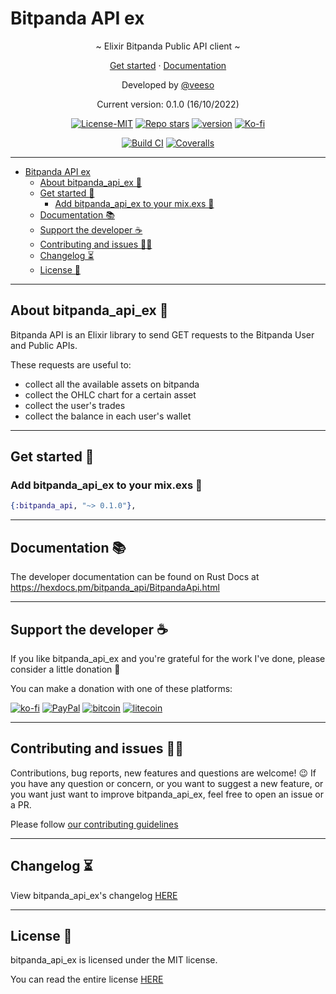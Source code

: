 # Bitpanda API ex

<p align="center">~ Elixir Bitpanda Public API client ~</p>
<p align="center">
  <a href="#get-started-">Get started</a>
  ·
  <a href="https://hexdocs.pm/bitpanda_api/BitpandaApi.html" target="_blank">Documentation</a>
</p>

<p align="center">Developed by <a href="https://veeso.github.io/" target="_blank">@veeso</a></p>
<p align="center">Current version: 0.1.0 (16/10/2022)</p>

<p align="center">
  <a href="https://opensource.org/licenses/MIT"
    ><img
      src="https://img.shields.io/badge/License-MIT-teal.svg"
      alt="License-MIT"
  /></a>
  <a href="https://github.com/veeso/bitpanda_api_ex/stargazers"
    ><img
      src="https://img.shields.io/github/stars/veeso/bitpanda_api_ex.svg"
      alt="Repo stars"
  /></a>
  <a href="https://hex.pm/packages/bitpanda_api"
    ><img
      src="https://img.shields.io/hexpm/v/bitpanda_api"
      alt="version"
  /></a>
  <a href="https://ko-fi.com/veeso">
    <img
      src="https://img.shields.io/badge/donate-ko--fi-red"
      alt="Ko-fi"
  /></a>
</p>
<p align="center">
  <a href="https://github.com/veeso/bitpanda_api_ex/actions"
    ><img
      src="https://github.com/veeso/bitpanda_api_ex/workflows/Build/badge.svg"
      alt="Build CI"
  /></a>
  <a href="https://coveralls.io/github/veeso/bitpanda_api_ex"
    ><img
      src="https://coveralls.io/repos/github/veeso/bitpanda_api_ex/badge.svg"
      alt="Coveralls"
  /></a>
</p>

---

- [Bitpanda API ex](#bitpanda-api-ex)
  - [About bitpanda_api_ex 🐼](#about-bitpanda_api_ex-)
  - [Get started 🏁](#get-started-)
    - [Add bitpanda_api_ex to your mix.exs 🧪](#add-bitpanda_api_ex-to-your-mixexs-)
  - [Documentation 📚](#documentation-)
  - [Support the developer ☕](#support-the-developer-)
  - [Contributing and issues 🤝🏻](#contributing-and-issues-)
  - [Changelog ⏳](#changelog-)
  - [License 📃](#license-)

---

## About bitpanda_api_ex 🐼

Bitpanda API is an Elixir library to send GET requests to the Bitpanda User and Public APIs.

These requests are useful to:

- collect all the available assets on bitpanda
- collect the OHLC chart for a certain asset
- collect the user's trades
- collect the balance in each user's wallet

---

## Get started 🏁

### Add bitpanda_api_ex to your mix.exs 🧪

```exs
{:bitpanda_api, "~> 0.1.0"},
```

---

## Documentation 📚

The developer documentation can be found on Rust Docs at <https://hexdocs.pm/bitpanda_api/BitpandaApi.html>

---

## Support the developer ☕

If you like bitpanda_api_ex and you're grateful for the work I've done, please consider a little donation 🥳

You can make a donation with one of these platforms:

[![ko-fi](https://img.shields.io/badge/Ko--fi-F16061?style=for-the-badge&logo=ko-fi&logoColor=white)](https://ko-fi.com/veeso)
[![PayPal](https://img.shields.io/badge/PayPal-00457C?style=for-the-badge&logo=paypal&logoColor=white)](https://www.paypal.me/chrisintin)
[![bitcoin](https://img.shields.io/badge/Bitcoin-ff9416?style=for-the-badge&logo=bitcoin&logoColor=white)](https://btc.com/bc1qvlmykjn7htz0vuprmjrlkwtv9m9pan6kylsr8w)
[![litecoin](https://img.shields.io/badge/Litecoin-345d9d?style=for-the-badge&logo=Litecoin&logoColor=white)](https://blockchair.com/litecoin/address/ltc1q89a7f859gt7nuekvnuuc25wapkq2f8ny78mp8l)

---

## Contributing and issues 🤝🏻

Contributions, bug reports, new features and questions are welcome! 😉
If you have any question or concern, or you want to suggest a new feature, or you want just want to improve bitpanda_api_ex, feel free to open an issue or a PR.

Please follow [our contributing guidelines](CONTRIBUTING.md)

---

## Changelog ⏳

View bitpanda_api_ex's changelog [HERE](CHANGELOG.md)

---

## License 📃

bitpanda_api_ex is licensed under the MIT license.

You can read the entire license [HERE](LICENSE)
